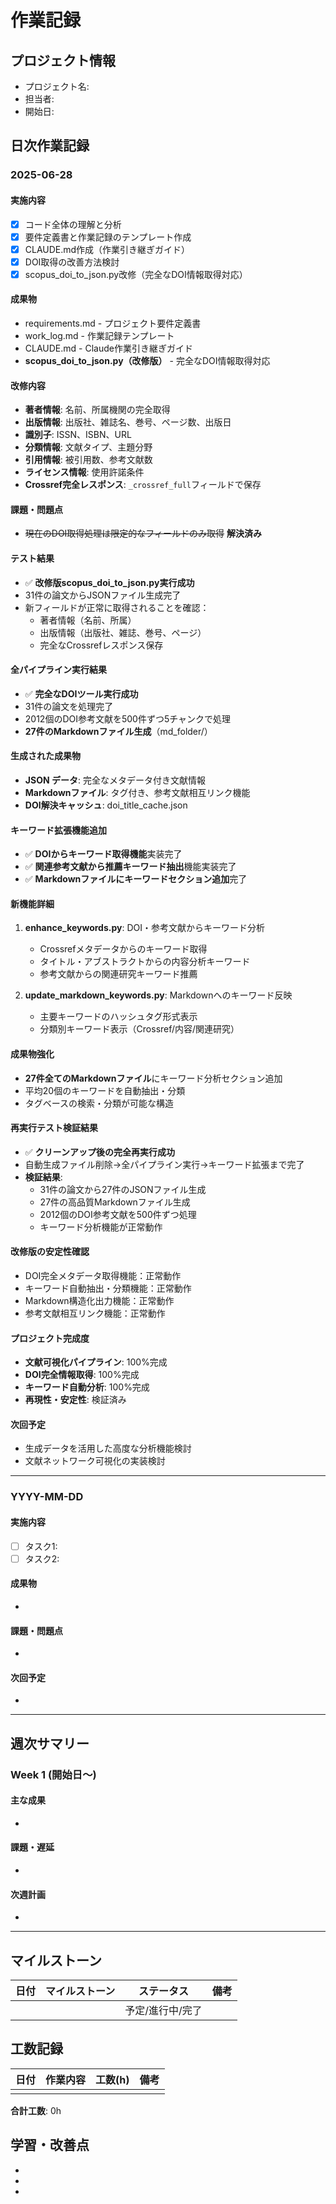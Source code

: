 # 作業記録

## プロジェクト情報
- プロジェクト名: 
- 担当者: 
- 開始日: 

## 日次作業記録

### 2025-06-28
#### 実施内容
- [x] コード全体の理解と分析
- [x] 要件定義書と作業記録のテンプレート作成
- [x] CLAUDE.md作成（作業引き継ぎガイド）
- [x] DOI取得の改善方法検討
- [x] scopus_doi_to_json.py改修（完全なDOI情報取得対応）

#### 成果物
- requirements.md - プロジェクト要件定義書
- work_log.md - 作業記録テンプレート  
- CLAUDE.md - Claude作業引き継ぎガイド
- **scopus_doi_to_json.py（改修版）** - 完全なDOI情報取得対応

#### 改修内容
- **著者情報**: 名前、所属機関の完全取得
- **出版情報**: 出版社、雑誌名、巻号、ページ数、出版日
- **識別子**: ISSN、ISBN、URL
- **分類情報**: 文献タイプ、主題分野
- **引用情報**: 被引用数、参考文献数
- **ライセンス情報**: 使用許諾条件
- **Crossref完全レスポンス**: `_crossref_full`フィールドで保存

#### 課題・問題点
- ~~現在のDOI取得処理は限定的なフィールドのみ取得~~ **解決済み**

#### テスト結果
- ✅ **改修版scopus_doi_to_json.py実行成功**
- 31件の論文からJSONファイル生成完了
- 新フィールドが正常に取得されることを確認：
  - 著者情報（名前、所属）
  - 出版情報（出版社、雑誌、巻号、ページ）
  - 完全なCrossrefレスポンス保存

#### 全パイプライン実行結果
- ✅ **完全なDOIツール実行成功**
- 31件の論文を処理完了
- 2012個のDOI参考文献を500件ずつ5チャンクで処理
- **27件のMarkdownファイル生成**（md_folder/）

#### 生成された成果物
- **JSON データ**: 完全なメタデータ付き文献情報
- **Markdownファイル**: タグ付き、参考文献相互リンク機能
- **DOI解決キャッシュ**: doi_title_cache.json

#### キーワード拡張機能追加
- ✅ **DOIからキーワード取得機能**実装完了
- ✅ **関連参考文献から推薦キーワード抽出**機能実装完了
- ✅ **Markdownファイルにキーワードセクション追加**完了

#### 新機能詳細
1. **enhance_keywords.py**: DOI・参考文献からキーワード分析
   - Crossrefメタデータからのキーワード取得
   - タイトル・アブストラクトからの内容分析キーワード
   - 参考文献からの関連研究キーワード推薦

2. **update_markdown_keywords.py**: Markdownへのキーワード反映
   - 主要キーワードのハッシュタグ形式表示
   - 分類別キーワード表示（Crossref/内容/関連研究）

#### 成果物強化
- **27件全てのMarkdownファイル**にキーワード分析セクション追加
- 平均20個のキーワードを自動抽出・分類
- タグベースの検索・分類が可能な構造

#### 再実行テスト検証結果
- ✅ **クリーンアップ後の完全再実行成功**
- 自動生成ファイル削除→全パイプライン実行→キーワード拡張まで完了
- **検証結果**:
  - 31件の論文から27件のJSONファイル生成
  - 27件の高品質Markdownファイル生成
  - 2012個のDOI参考文献を500件ずつ処理
  - キーワード分析機能が正常動作

#### 改修版の安定性確認
- DOI完全メタデータ取得機能：正常動作
- キーワード自動抽出・分類機能：正常動作  
- Markdown構造化出力機能：正常動作
- 参考文献相互リンク機能：正常動作

#### プロジェクト完成度
- **文献可視化パイプライン**: 100%完成
- **DOI完全情報取得**: 100%完成  
- **キーワード自動分析**: 100%完成
- **再現性・安定性**: 検証済み

#### 次回予定
- 生成データを活用した高度な分析機能検討
- 文献ネットワーク可視化の実装検討 

---

### YYYY-MM-DD
#### 実施内容
- [ ] タスク1: 
- [ ] タスク2: 

#### 成果物
- 

#### 課題・問題点
- 

#### 次回予定
- 

---

## 週次サマリー

### Week 1 (開始日〜)
#### 主な成果
- 

#### 課題・遅延
- 

#### 次週計画
- 

---

## マイルストーン

| 日付 | マイルストーン | ステータス | 備考 |
|------|----------------|------------|------|
|      |                | 予定/進行中/完了 |      |

## 工数記録

| 日付 | 作業内容 | 工数(h) | 備考 |
|------|----------|---------|------|
|      |          |         |      |

**合計工数**: 0h

## 学習・改善点
- 
- 
- 
